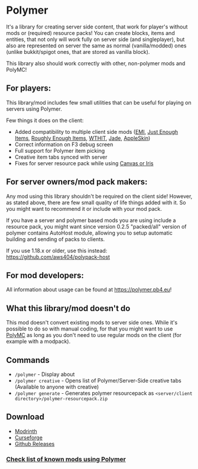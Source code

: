 # Polymer
It's a library for creating server side content, that work for player's without mods or (required) resource packs!
You can create blocks, items and entities, that not only will work fully on server side (and singleplayer), but also
are represented on server the same as normal (vanilla/modded) ones (unlike bukkit/spigot ones, that are stored as vanilla block).

This library also should work correctly with other, non-polymer mods and PolyMC!

## For players:
This library/mod includes few small utilities that can be useful for playing on servers using Polymer.

Few things it does on the client:

- Added compatibility to multiple client side mods ([EMI](https://modrinth.com/mod/emi), [Just Enough Items](https://www.curseforge.com/minecraft/mc-mods/jei), [Roughly Enough Items](https://modrinth.com/mod/roughly-enough-items), [WTHIT](https://modrinth.com/mod/wthit), [Jade](https://www.curseforge.com/minecraft/mc-mods/jade), [AppleSkin](https://modrinth.com/mod/appleskin))
- Correct information on F3 debug screen
- Full support for Polymer item picking
- Creative item tabs synced with server
- Fixes for server resource pack while using [Canvas or Iris](https://github.com/IrisShaders/Iris/issues/1042)

## For server owners/mod pack makers:
Any mod using this library shouldn't be required on the client side! However, as stated above, there
are few small quality of life things added with it. So you might want to recommend it or include with
your mod pack.

If you have a server and polymer based mods you are using include a resource pack, you might want since version 0.2.5
"packed/all" version of polymer contains AutoHost module, allowing you to setup automatic building and sending of packs
to clients.

If you use 1.18.x or older, use this instead: https://github.com/aws404/polypack-host

## For mod developers:
All information about usage can be found at https://polymer.pb4.eu!

## What this library/mod doesn't do
This mod doesn't convert existing mods to server side ones. While it's possible to do so with manual coding,
for that you might want to use [PolyMC](https://github.com/TheEpicBlock/PolyMc) as long as you don't 
need to use regular mods on the client (for example with a modpack).

## Commands
- `/polymer` - Display about
- `/polymer creative` - Opens list of Polymer/Server-Side creative tabs (Available to anyone with creative)
- `/polymer generate` - Generates polymer resourcepack as `<server/client directory>/polymer-resourcepack.zip`

## Download
- [Modrinth](https://modrinth.com/mod/polymer)
- [Curseforge](https://www.curseforge.com/minecraft/mc-mods/polymer)
- [Github Releases](https://github.com/Patbox/polymer/releases)

### [Check list of known mods using Polymer](MODS.md)